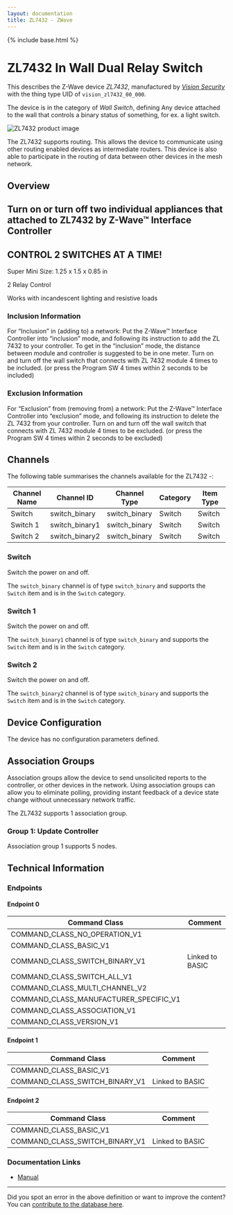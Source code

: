 ```yaml
---
layout: documentation
title: ZL7432 - ZWave
---
```


{% include base.html %}

# ZL7432 In Wall Dual Relay Switch
This describes the Z-Wave device *ZL7432*, manufactured by *[Vision Security](http://www.visionsecurity.com.tw/)* with the thing type UID of ```vision_zl7432_00_000```.

The device is in the category of *Wall Switch*, defining Any device attached to the wall that controls a binary status of something, for ex. a light switch.

![ZL7432 product image](https://opensmarthouse.org/zwavedatabase/112/image/)


The ZL7432 supports routing. This allows the device to communicate using other routing enabled devices as intermediate routers.  This device is also able to participate in the routing of data between other devices in the mesh network.

## Overview

## Turn on or turn off two individual appliances that attached to ZL7432 by Z-Wave™ Interface Controller

## CONTROL 2 SWITCHES AT A TIME!

Super Mini Size: 1.25 x 1.5 x 0.85 in

2 Relay Control

Works with incandescent lighting and resistive loads

### Inclusion Information

For “Inclusion” in (adding to) a network: Put the Z-Wave™ Interface Controller into “inclusion” mode, and following its instruction to add the ZL 7432 to your controller. To get in the “inclusion” mode, the distance between module and controller is suggested to be in one meter. Turn on and turn off the wall switch that connects with ZL 7432 module 4 times to be included. (or press the Program SW 4 times within 2 seconds to be included)

### Exclusion Information

For “Exclusion” from (removing from) a network: Put the Z-Wave™ Interface Controller into “exclusion” mode, and following its instruction to delete the ZL 7432 from your controller. Turn on and turn off the wall switch that connects with ZL 7432 module 4 times to be excluded. (or press the Program SW 4 times within 2 seconds to be excluded) 

## Channels

The following table summarises the channels available for the ZL7432 -:

| Channel Name | Channel ID | Channel Type | Category | Item Type |
|--------------|------------|--------------|----------|-----------|
| Switch | switch_binary | switch_binary | Switch | Switch | 
| Switch 1 | switch_binary1 | switch_binary | Switch | Switch | 
| Switch 2 | switch_binary2 | switch_binary | Switch | Switch | 

### Switch
Switch the power on and off.

The ```switch_binary``` channel is of type ```switch_binary``` and supports the ```Switch``` item and is in the ```Switch``` category.

### Switch 1
Switch the power on and off.

The ```switch_binary1``` channel is of type ```switch_binary``` and supports the ```Switch``` item and is in the ```Switch``` category.

### Switch 2
Switch the power on and off.

The ```switch_binary2``` channel is of type ```switch_binary``` and supports the ```Switch``` item and is in the ```Switch``` category.



## Device Configuration

The device has no configuration parameters defined.

## Association Groups

Association groups allow the device to send unsolicited reports to the controller, or other devices in the network. Using association groups can allow you to eliminate polling, providing instant feedback of a device state change without unnecessary network traffic.

The ZL7432 supports 1 association group.

### Group 1: Update Controller


Association group 1 supports 5 nodes.

## Technical Information

### Endpoints

#### Endpoint 0

| Command Class | Comment |
|---------------|---------|
| COMMAND_CLASS_NO_OPERATION_V1| |
| COMMAND_CLASS_BASIC_V1| |
| COMMAND_CLASS_SWITCH_BINARY_V1| Linked to BASIC|
| COMMAND_CLASS_SWITCH_ALL_V1| |
| COMMAND_CLASS_MULTI_CHANNEL_V2| |
| COMMAND_CLASS_MANUFACTURER_SPECIFIC_V1| |
| COMMAND_CLASS_ASSOCIATION_V1| |
| COMMAND_CLASS_VERSION_V1| |
#### Endpoint 1

| Command Class | Comment |
|---------------|---------|
| COMMAND_CLASS_BASIC_V1| |
| COMMAND_CLASS_SWITCH_BINARY_V1| Linked to BASIC|
#### Endpoint 2

| Command Class | Comment |
|---------------|---------|
| COMMAND_CLASS_BASIC_V1| |
| COMMAND_CLASS_SWITCH_BINARY_V1| Linked to BASIC|

### Documentation Links

* [Manual](https://opensmarthouse.org/zwavedatabase/112/ZL7432-In-Wall-Switch-Manual.pdf)

---

Did you spot an error in the above definition or want to improve the content?
You can [contribute to the database here](https://opensmarthouse.org/zwavedatabase/112).
